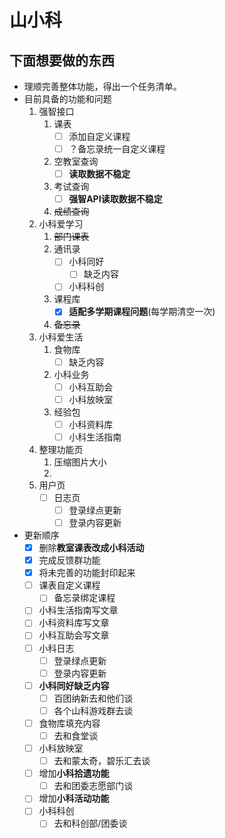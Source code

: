 # 山小科
## 下面想要做的东西
- 理顺完善整体功能，得出一个任务清单。
- 目前具备的功能和问题
  1. 强智接口
     1. 课表
        - [ ] 添加自定义课程
        - [ ] ？备忘录统一自定义课程
     2. 空教室查询
        - [ ] **读取数据不稳定**
     3. 考试查询
        - [ ] **强智API读取数据不稳定**
     4. ~~成绩查询~~
  2. 小科爱学习
     1. ~~部门课表~~
     2. 通讯录
        - [ ] 小科同好
          - [ ] 缺乏内容
        - [ ] 小科科创
     3. 课程库
        - [x] **适配多学期课程问题**(每学期清空一次)
     4. ~~备忘录~~
  3. 小科爱生活
     1. 食物库 
        - [ ] 缺乏内容
     2. 小科业务
        - [ ] 小科互助会
        - [ ] 小科放映室
     3. 经验包
        - [ ] 小科资料库
        - [ ] 小科生活指南  
  4. 整理功能页
     1. 压缩图片大小
     2. 
  5. 用户页
     - [ ] 日志页
       - [ ] 登录绿点更新
       - [ ] 登录内容更新
              
- 更新顺序
    - [x] 删除**教室课表改成小科活动**
    - [x] 完成反馈群功能
    - [x] 将未完善的功能封印起来
    - [ ] 课表自定义课程
      - [ ] 备忘录绑定课程
    - [ ] 小科生活指南写文章
    - [ ] 小科资料库写文章
    - [ ] 小科互助会写文章
    - [ ] 小科日志
      - [ ] 登录绿点更新
      - [ ] 登录内容更新

    - [ ] **小科同好缺乏内容**
        - [ ] 百团纳新去和他们谈
        - [ ] 各个山科游戏群去谈
    - [ ] 食物库填充内容
      - [ ] 去和食堂谈
    - [ ] 小科放映室
      - [ ] 去和蒙太奇，碧乐汇去谈
    - [ ] 增加**小科拾遗功能**
      - [ ] 去和团委志愿部门谈
    - [ ] 增加**小科活动功能**
    - [ ] 小科科创
      - [ ] 去和科创部/团委谈
